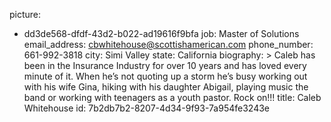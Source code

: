 picture:
  - dd3de568-dfdf-43d2-b022-ad19616f9bfa
job: Master of Solutions
email_address: cbwhitehouse@scottishamerican.com
phone_number: 661-992-3818
city: Simi Valley
state: California
biography: >
  Caleb has been in the Insurance Industry for over 10 years and has loved every minute of it. When
  he’s not quoting up a storm he’s busy working out with his wife Gina, hiking with his daughter
  Abigail, playing music the band or working with teenagers as a youth pastor. Rock on!!!
title: Caleb Whitehouse
id: 7b2db7b2-8207-4d34-9f93-7a954fe3243e
